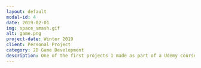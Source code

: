 ```yaml
---
layout: default
modal-id: 4
date: 2019-02-01
img: space_smash.gif
alt: game.png
project-date: Winter 2019
client: Personal Project
category: 2D Game Development
description: One of the first projects I made as part of a Udemy course on 2D game development. Features 6 unique levels with simple sound and particle effects as well as modified physics. The goal is similar to that of block breaker such that having the ball hit all possible blocks in the level progresses the game.
---
```

